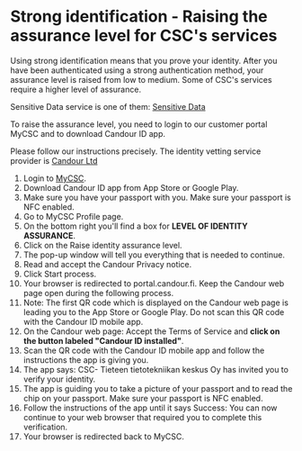 # Strong identification - Raising the assurance level for CSC's services

Using strong identification means that you prove your identity. After you have been authenticated using a strong authentication method, 
your assurance level is raised from low to medium. Some of CSC's services require a higher level of assurance. 

Sensitive Data service is one of them:
[Sensitive Data](../../data/sensitive-data/findata-permit/)

To raise the assurance level, you need to login to our customer portal MyCSC and to download Candour ID app. 

Please follow our instructions precisely. 
The identity vetting service provider is [Candour Ltd](https://candour.fi/)


1. Login to [MyCSC](http://my.csc.fi).
1. Download Candour ID app from App Store or Google Play. 
1. Make sure you have your passport with you. Make sure your passport is NFC enabled.
1. Go to MyCSC Profile page.
1. On the bottom right you'll find a box for **LEVEL OF IDENTITY ASSURANCE**.
1. Click on the Raise identity assurance level.
1. The pop-up window will tell you everything that is needed to continue.
1. Read and accept the Candour Privacy notice.
1. Click Start process.
1. Your browser is redirected to portal.candour.fi. Keep the Candour web page open during the following process.
1. Note: The first QR code which is displayed on the Candour web page is leading you to the App Store or Google Play. Do not scan this QR code with the Candour ID mobile app.
1. On the Candour web page: Accept the Terms of Service and **click on the button labeled "Candour ID installed"**. 
1. Scan the QR code with the Candour ID mobile app and follow the instructions the app is giving you. 
1. The app says: CSC- Tieteen tietotekniikan keskus Oy has invited you to verify your identity. 
1. The app is guiding you to take a picture of your passport and to read the chip on your passport. Make sure your passport is NFC enabled. 
1. Follow the instructions of the app until it says Success: You can now continue to your web browser that required you to complete this verification. 
1. Your browser is redirected back to MyCSC. 

